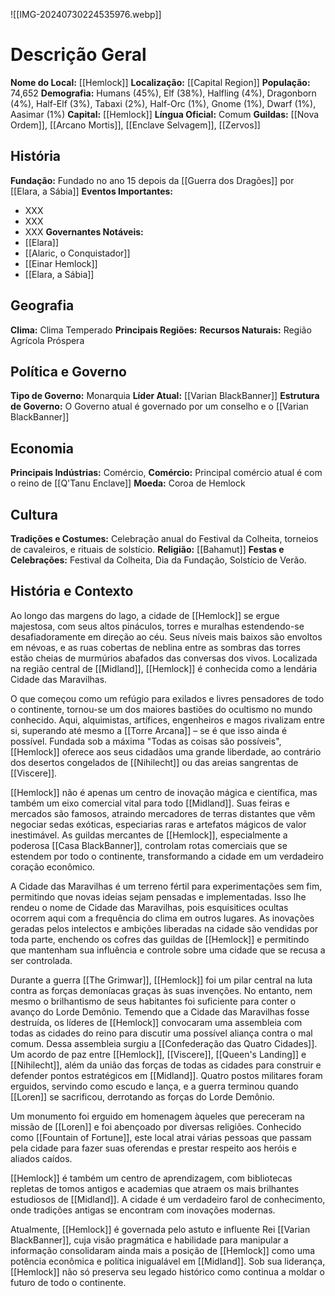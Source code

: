 ![[IMG-20240730224535976.webp]]

# Descrição Geral

**Nome do Local:** [[Hemlock]]
**Localização:** [[Capital Region]]
**População:** 74,652
**Demografia:** Humans (45%), Elf (38%), Halfling (4%), Dragonborn (4%), Half-Elf (3%), Tabaxi (2%), Half-Orc (1%), Gnome (1%), Dwarf (1%), Aasimar (1%)
**Capital:** [[Hemlock]]
**Língua Oficial:** Comum
**Guildas:** [[Nova Ordem]], [[Arcano Mortis]], [[Enclave Selvagem]], [[Zervos]]

## História
**Fundação:** Fundado no ano 15 depois da [[Guerra dos Dragões]] por [[Elara, a Sábia]]
**Eventos Importantes:**
- XXX
- XXX
- XXX
**Governantes Notáveis:**
- [[Elara]]
- [[Alaric, o Conquistador]]
- [[Einar Hemlock]]
- [[Elara, a Sábia]]

## Geografia
**Clima:** Clima Temperado
**Principais Regiões:**
**Recursos Naturais:** Região Agrícola Próspera

## Política e Governo
**Tipo de Governo:** Monarquia
**Líder Atual:** [[Varian BlackBanner]]
**Estrutura de Governo:** O Governo atual é governado por um conselho e o [[Varian BlackBanner]]

## Economia
**Principais Indústrias:** Comércio,
**Comércio:** Principal comércio atual é com o reino de [[Q'Tanu Enclave]]
**Moeda:** Coroa de Hemlock

## Cultura
**Tradições e Costumes:** Celebração anual do Festival da Colheita, torneios de cavaleiros, e rituais de solstício.
**Religião:** [[Bahamut]]
**Festas e Celebrações:** Festival da Colheita, Dia da Fundação, Solstício de Verão.

## História e Contexto
Ao longo das margens do lago, a cidade de [[Hemlock]] se ergue majestosa, com seus altos pináculos, torres e muralhas estendendo-se desafiadoramente em direção ao céu. Seus níveis mais baixos são envoltos em névoas, e as ruas cobertas de neblina entre as sombras das torres estão cheias de murmúrios abafados das conversas dos vivos. Localizada na região central de [[Midland]], [[Hemlock]] é conhecida como a lendária Cidade das Maravilhas.

O que começou como um refúgio para exilados e livres pensadores de todo o continente, tornou-se um dos maiores bastiões do ocultismo no mundo conhecido. Aqui, alquimistas, artífices, engenheiros e magos rivalizam entre si, superando até mesmo a [[Torre Arcana]] – se é que isso ainda é possível. Fundada sob a máxima "Todas as coisas são possíveis", [[Hemlock]] oferece aos seus cidadãos uma grande liberdade, ao contrário dos desertos congelados de [[Nihilecht]] ou das areias sangrentas de [[Viscere]].

[[Hemlock]] não é apenas um centro de inovação mágica e científica, mas também um eixo comercial vital para todo [[Midland]]. Suas feiras e mercados são famosos, atraindo mercadores de terras distantes que vêm negociar sedas exóticas, especiarias raras e artefatos mágicos de valor inestimável. As guildas mercantes de [[Hemlock]], especialmente a poderosa [[Casa BlackBanner]], controlam rotas comerciais que se estendem por todo o continente, transformando a cidade em um verdadeiro coração econômico.

A Cidade das Maravilhas é um terreno fértil para experimentações sem fim, permitindo que novas ideias sejam pensadas e implementadas. Isso lhe rendeu o nome de Cidade das Maravilhas, pois esquisitices ocultas ocorrem aqui com a frequência do clima em outros lugares. As inovações geradas pelos intelectos e ambições liberadas na cidade são vendidas por toda parte, enchendo os cofres das guildas de [[Hemlock]] e permitindo que mantenham sua influência e controle sobre uma cidade que se recusa a ser controlada.

Durante a guerra [[The Grimwar]], [[Hemlock]] foi um pilar central na luta contra as forças demoníacas graças às suas invenções. No entanto, nem mesmo o brilhantismo de seus habitantes foi suficiente para conter o avanço do Lorde Demônio. Temendo que a Cidade das Maravilhas fosse destruída, os líderes de [[Hemlock]] convocaram uma assembleia com todas as cidades do reino para discutir uma possível aliança contra o mal comum. Dessa assembleia surgiu a [[Confederação das Quatro Cidades]]. Um acordo de paz entre [[Hemlock]], [[Viscere]], [[Queen's Landing]] e [[Nihilecht]], além da união das forças de todas as cidades para construir e defender pontos estratégicos em [[Midland]]. Quatro postos militares foram erguidos, servindo como escudo e lança, e a guerra terminou quando [[Loren]] se sacrificou, derrotando as forças do Lorde Demônio.

Um monumento foi erguido em homenagem àqueles que pereceram na missão de [[Loren]] e foi abençoado por diversas religiões. Conhecido como [[Fountain of Fortune]], este local atrai várias pessoas que passam pela cidade para fazer suas oferendas e prestar respeito aos heróis e aliados caídos.

[[Hemlock]] é também um centro de aprendizagem, com bibliotecas repletas de tomos antigos e academias que atraem os mais brilhantes estudiosos de [[Midland]]. A cidade é um verdadeiro farol de conhecimento, onde tradições antigas se encontram com inovações modernas.

Atualmente, [[Hemlock]] é governada pelo astuto e influente Rei [[Varian BlackBanner]], cuja visão pragmática e habilidade para manipular a informação consolidaram ainda mais a posição de [[Hemlock]] como uma potência econômica e política inigualável em [[Midland]]. Sob sua liderança, [[Hemlock]] não só preserva seu legado histórico como continua a moldar o futuro de todo o continente.